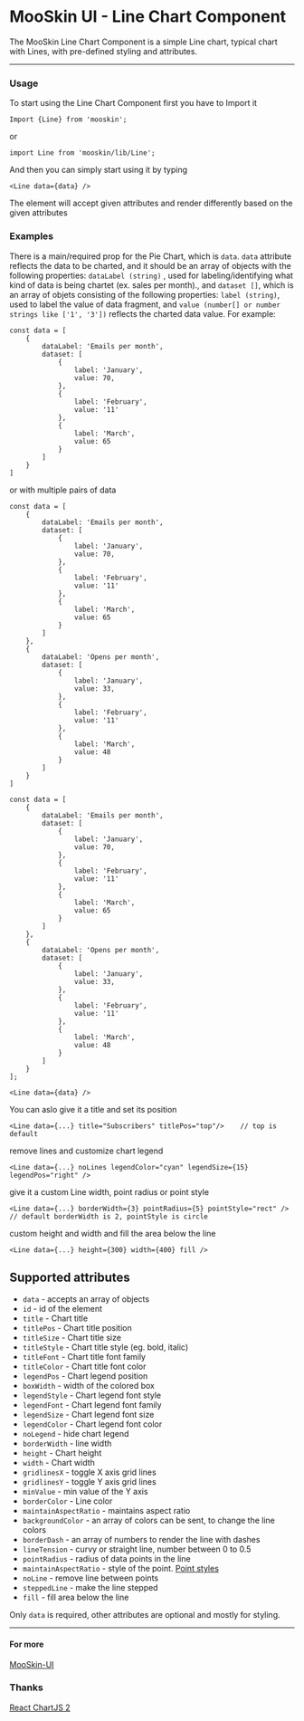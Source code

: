 # MooSkin UI - Line Chart Component

The MooSkin Line Chart Component is a simple Line chart, typical chart with Lines, with pre-defined styling and attributes.

___

### Usage

To start using the Line Chart Component first you have to Import it

```
Import {Line} from 'mooskin';
```
or
```
import Line from 'mooskin/lib/Line';
```

And then you can simply start using it by typing

```
<Line data={data} />
```

The element will accept given attributes and render differently based on the given attributes

### Examples


There is a main/required prop for the Pie Chart, which is `data`. `data` attribute reflects the data to be charted, and it should be an array of objects with the following properties: `dataLabel (string)` , used for labeling/identifying what kind of data is being chartet (ex. sales per month)., and `dataset []`, which is an array of objets consisting of the following properties: `label (string)`, used to label the value of data fragment, and `value (number[] or number strings like ['1', '3'])` reflects the charted data value. For example:

```
const data = [
    {
        dataLabel: 'Emails per month',
        dataset: [
            {
                label: 'January',
                value: 70,
            },
            {
                label: 'February',
                value: '11'
            },
            {
                label: 'March',
                value: 65
            }
        ]
    }
]
```
or with multiple pairs of data
```
const data = [
    {
        dataLabel: 'Emails per month',
        dataset: [
            {
                label: 'January',
                value: 70,
            },
            {
                label: 'February',
                value: '11'
            },
            {
                label: 'March',
                value: 65
            }
        ]
    },
    {
        dataLabel: 'Opens per month',
        dataset: [
            {
                label: 'January',
                value: 33,
            },
            {
                label: 'February',
                value: '11'
            },
            {
                label: 'March',
                value: 48
            }
        ]
    }
]
```

```
const data = [
    {
        dataLabel: 'Emails per month',
        dataset: [
            {
                label: 'January',
                value: 70,
            },
            {
                label: 'February',
                value: '11'
            },
            {
                label: 'March',
                value: 65
            }
        ]
    },
    {
        dataLabel: 'Opens per month',
        dataset: [
            {
                label: 'January',
                value: 33,
            },
            {
                label: 'February',
                value: '11'
            },
            {
                label: 'March',
                value: 48
            }
        ]
    }
];

<Line data={data} />
```

You can aslo give it a title and set its position

```
<Line data={...} title="Subscribers" titlePos="top"/>    // top is default
```

remove lines and customize chart legend

```
<Line data={...} noLines legendColor="cyan" legendSize={15} legendPos="right" />
```

give it a custom Line width, point radius or point style

```
<Line data={...} borderWidth={3} pointRadius={5} pointStyle="rect" />    // default borderWidth is 2, pointStyle is circle
```

custom height and width and fill the area below the line
```
<Line data={...} height={300} width={400} fill />
```


## Supported attributes

* `data` - accepts an array of objects
* `id` - id of the element
* `title` - Chart title
* `titlePos` - Chart title position
* `titleSize` - Chart title size
* `titleStyle` - Chart title style (eg. bold, italic)
* `titleFont` - Chart title font family
* `titleColor` - Chart title font color
* `legendPos` - Chart legend position
* `boxWidth` - width of the colored box 
* `legendStyle` - Chart legend font style
* `legendFont` - Chart legend font family
* `legendSize` - Chart legend font size
* `legendColor` - Chart legend font color
* `noLegend` - hide chart legend
* `borderWidth` - line width
* `height` - Chart height
* `width` - Chart width
* `gridlinesX` - toggle X axis grid lines
* `gridlinesY` - toggle Y axis grid lines
* `minValue` - min value of the Y axis
* `borderColor` - Line color
* `maintainAspectRatio` - maintains aspect ratio
* `backgroundColor` - an array of colors can be sent, to change the line colors
* `borderDash` - an array of numbers to render the line with dashes
* `lineTension` - curvy or straight line, number between 0 to 0.5
* `pointRadius` - radius of data points in the line
* `maintainAspectRatio` - style of the point. [Point styles](http://www.chartjs.org/docs/latest/charts/line.html#pointstyle)
* `noLine` - remove line between points
* `steppedLine` - make the line stepped
* `fill` - fill area below the line


Only `data` is required, other attributes are optional and mostly for styling.

___

#### For more

[MooSkin-UI](https://github.com/moosend/mooskin-ui)

### Thanks

[React ChartJS 2](https://github.com/gor181/react-chartjs-2)
